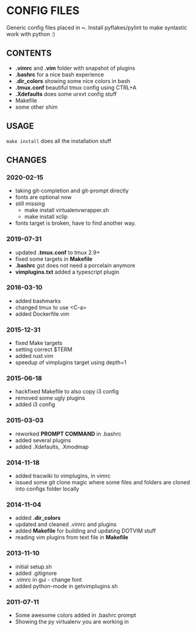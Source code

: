 # CONFIG FILES #
Generic config files placed in **~**.
Install pyflakes/pylint to make syntastic work with python :)

## CONTENTS ##
- **.vimrc** and **.vim** folder with snapshot of plugins
- **.bashrc** for a nice bash experience
- **.dir_colors** showing some nice colors in bash
- **.tmux.conf** beautiful tmux config using CTRL+A
- **.Xdefaults** does some urxvt config stuff
- Makefile
- some other shim

## USAGE ##
`make install` does all the installation stuff

## CHANGES ##

### 2020-02-15
* taking git-completion and git-prompt directly
* fonts are optional now
* still missing
    * make install virtualenvwrapper.sh
    * make install xclip
* fonts target is broken, have to find another way.


### 2019-07-31
* updated **.tmux.conf** to tmux 2.9+
* fixed some targets in **Makefile**
* **.bashrc** gst does not need a porcelain anymore
* **vimplugins.txt** added a typescript plugin

### 2016-03-10
* added bashmarks
* changed tmux to use \<C-a\>
* added Dockerfile.vim

### 2015-12-31
* fixed Make targets
* setting correct $TERM
* added rust.vim
* speedup of vimplugins target using depth=1

### 2015-06-18
* hackfixed Makefile to also copy i3 config
* removed some ugly plugins
* added i3 config

### 2015-03-03
* reworked **PROMPT COMMAND** in .bashrc
* added several plugins
* added .Xdefaults, .Xmodmap

### 2014-11-18
* added tracwiki to vimplugins, in vimrc
* issued some git clone magic where some files and folders are cloned into
  configs folder locally

### 2014-11-04
* added **.dir_colors**
* updated and cleaned .vimrc and plugins
* added **Makefile** for building and updating DOTVIM stuff
* reading vim plugins from text file in **Makefile**

### 2013-11-10
* initial setup.sh
* added .gitignore
* .vimrc in gui - change font
* added python-mode in getvimplugins.sh

### 2011-07-11
* Some awesome colors added in .bashrc prompt
* Showing the py virtualenv you are working in
